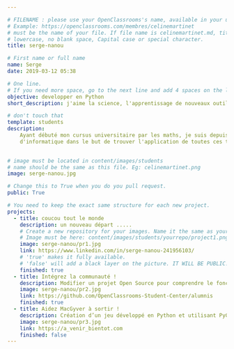```yaml
---

# FILENAME : please use your OpenClassrooms's name, available in your url.
# Example: https://openclassrooms.com/membres/celinemartinet
# must be the name of your file. If file name is celinemartinet.md, title is celinemartinet.
# lowercase, no blank space, Capital case or special character.
title: serge-nanou

# First name or full name
name: Serge
date: 2019-03-12 05:38

# One line.
# If you need more space, go to the next line and add 4 spaces on the left, as in 'description'.
objective: developper en Python
short_description: j'aime la science, l'apprentissage de nouveaux outils et passionnés de football

# don't touch that
template: students
description:
    Ayant débuté mon cursus universitaire par les maths, je suis depuis prtiquement trois ans des cours 
    d'informatique dans le but de trouver l'application de toutes ces théories nque j'ai eu la chance de voir.
    

# image must be located in content/images/students
# name should be the same as this file. Eg: celinemartinet.png
image: serge-nanou.jpg

# Change this to True when you do you pull request.
public: True

# You need to keep the exact same structure for each new project.
projects:
  - title: coucou tout le monde
    description: un nouveau départ .....
    # Create a new repository for your images. Name it the same as your nickname and profile picture.
    # Image must be here: content/images/students/yourrepo/project1.png
    image: serge-nanou/pr1.jpg
    link: https://www.linkedin.com/in/serge-nanou-241956103/
    # 'true' makes it fully available.
    # 'false' will add a black layer on the picture. IT WILL BE PUBLIC!
    finished: true
  - title: Intégrez la communauté !
    description: Modifier un projet Open Source pour comprendre le fonctionnement de Git, de Github et des pull requests. 
    image: serge-nanou/pr2.jpg
    link: https://github.com/OpenClassrooms-Student-Center/alumnis
    finished: true
  - title: Aidez MacGyver à sortir !
    description: Création d’un jeu développé en Python et utilisant PyGame.
    image: serge-nanou/pr3.jpg
    link: https://a_venir_bientot.com
    finished: false
---
```

